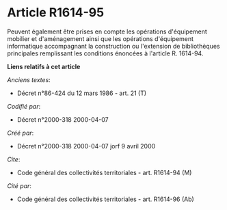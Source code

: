 # Article R1614-95

Peuvent également être prises en compte les opérations d'équipement mobilier et d'aménagement ainsi que les opérations
d'équipement informatique accompagnant la construction ou l'extension de bibliothèques principales remplissant les conditions
énoncées à l'article R. 1614-94.

**Liens relatifs à cet article**

_Anciens textes_:

  - Décret n°86-424 du 12 mars 1986 - art. 21 (T)

_Codifié par_:

  - Décret n°2000-318 2000-04-07

_Créé par_:

  - Décret n°2000-318 2000-04-07 jorf 9 avril 2000

_Cite_:

  - Code général des collectivités territoriales - art. R1614-94 (M)

_Cité par_:

  - Code général des collectivités territoriales - art. R1614-96 (Ab)
